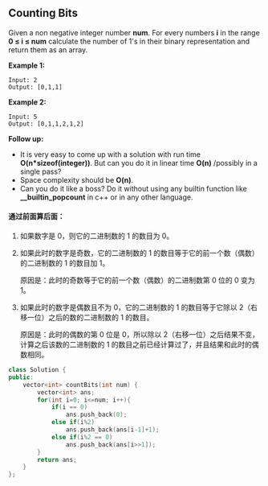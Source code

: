 ## Counting Bits

Given a non negative integer number **num**. For every numbers **i** in the range **0 ≤ i ≤ num** calculate the number of 1's in their binary representation and return them as an array.

**Example 1:**

```
Input: 2
Output: [0,1,1]
```

**Example 2:**

```
Input: 5
Output: [0,1,1,2,1,2]
```

**Follow up:**

- It is very easy to come up with a solution with run time **O(n\*sizeof(integer))**. But can you do it in linear time **O(n)** /possibly in a single pass?
- Space complexity should be **O(n)**.
- Can you do it like a boss? Do it without using any builtin function like **__builtin_popcount** in c++ or in any other language.

#### 通过前面算后面：

1. 如果数字是 0，则它的二进制数的 1 的数目为 0。

2. 如果此时的数字是奇数，它的二进制数的 1 的数目等于它的前一个数（偶数）的二进制数的 1 的数目加 1。

   原因是：此时的奇数等于它的前一个数（偶数）的二进制数第 0 位的 0 变为 1。

3. 如果此时的数字是偶数且不为 0，它的二进制数的 1 的数目等于它除以 2（右移一位）之后的数的二进制数的 1 的数目。

   原因是：此时的偶数的第 0 位是 0，所以除以 2（右移一位）之后结果不变，计算之后该数的二进制数的 1 的数目之前已经计算过了，并且结果和此时的偶数相同。

```c++
class Solution {
public:
    vector<int> countBits(int num) {
        vector<int> ans;
        for(int i=0; i<=num; i++){
            if(i == 0)
                ans.push_back(0);
            else if(i%2)
                ans.push_back(ans[i-1]+1);
            else if(i%2 == 0)
                ans.push_back(ans[i>>1]);
        }
        return ans;
    }
};
```

